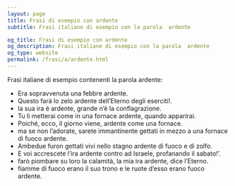 ```yaml
---
layout: page
title: Frasi di esempio con ardente 
subtitle: Frasi italiane di esempio con la parola  ardente

og_title: Frasi di esempio con ardente 
og_description: Frasi italiane di esempio con la parola  ardente
og_type: website
permalink: /frasi/a/ardente.html
---
```


Frasi italiane di esempio contenenti la parola ardente:


- Era sopravvenuta una febbre ardente.
- Questo farà lo zelo ardente dell’Eterno degli eserciti!.
- la sua ira è ardente, grande n’è la conflagrazione.
- Tu li metterai come in una fornace ardente, quando apparirai.
- Poiché, ecco, il giorno viene, ardente come una fornace.
- ma se non l’adorate, sarete immantinente gettati in mezzo a una fornace di fuoco ardente.
- Ambedue furon gettati vivi nello stagno ardente di fuoco e di zolfo.
- E voi accrescete l’ira ardente contro ad Israele, profanando il sabato!’.
- farò piombare su loro la calamità, la mia ira ardente, dice l’Eterno.
- fiamme di fuoco erano il suo trono e le ruote d’esso erano fuoco ardente.
